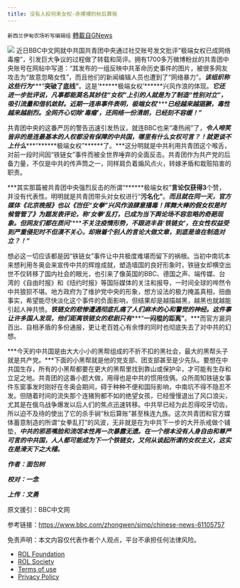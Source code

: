 ```yaml
---
title: 没有人权何来女权-赤裸裸的秋后算账
---
```

`新西兰伊甸农场听写编辑组` [轉載自GNews](https://gnews.org/zh-hans/2368433/)

![](https://assets.gnews.org/wp-content/uploads/2022/04/图片2022年4月18日1.jpg)
近日BBC中文网就中共国共青团中央通过社交账号发文批评“极端女权已成网络毒瘤”，引发巨大争议的过程做了转载和简评。拥有1700多万微博粉丝的共青团中央账号在网帖中写道：“其发布的一组反映中共革命历史事件的图片，被很多网友攻击为“故意忽略女性”，而且他们的新闻编辑人员也遭到了“网络暴力”。***该组织称这些行为******“******突破了底线”******。这是‘******极端女权’******兴风作浪的体现。***它还进一步批评说，凡事都能莫名其妙往“女权”上引的人就是为了制造“性别对立”，吸引流量和借机敛财。***近期一连串事件表明，极端女权******’******已经越来越猖獗，毒性越来越剧烈。全网齐心切除‘******毒瘤’******，还网络一份清朗，已经刻不容缓！”***

共青团中央的这番严厉的警告迅速引发热议，就连BBC也来“凑热闹”了，***令人啼笑皆非的是连最基本的人权都没有保障的中共国，哪里有什么女权可言？！就更谈不上什么******“******极端女权”******了。***这分明就是中共利用共青团这个喉舌，对前一段时间因“铁链女”事件而被全世界唾弃的全面反击。共青团作为共产党的后备力量，不仅是中共的传声筒之一，同样肩负着煽风点火，转嫁矛盾和栽赃陷害的职责。

***其实那篇被共青团中央强烈反击的所谓“******极端女权”******言论仅获得3******个赞，并没有代表性。明明就是共青团带头对女权进行“******污名化”******。***而且就在同一天，官方媒体《北京晚报》也以《岂任“女拳”兴风作浪肆意播毒！挥舞大棒的假女权是时候管管了》为题发表评论，称‘女拳’乱打，已成为当下舆论场不容忽略的奇葩现象。***但网友们都在质问******“******不关注疫情形势，不跟进丰县‘******铁链女’******，在女性权益受到严重侵犯时不但漠不关心，却揪着个别人的言论大做文章，到底是谁在制造对立？！”***

想必这一切应该都是因“铁链女”事件让中共极度难堪而留下的祸根。当初中南坑本来想利用冬奥会来宣传中共的辉煌成就，塑造墙国的良好形象时，铁链女却横空出世不仅转移了国内社会的眼光，也引来了像英国的BBC、德国之声、端传媒、台湾的《自由时报》和《纽约时报》等国际媒体的关注和报导，一时间全球的哗然令中共狼狈不堪。地方政府为了维护党中央的形象，想方设法的极力掩盖真相，扭曲事实，希望能尽快淡化这个事件的负面影响，但结果却是越描越黑，越黑也就越能引起人神共愤。***铁链女的悲惨遭遇彻底扎痛了人们麻木的心和警觉的神经。这件事让许多国人发现，他们距离铁链女的悲剧只有******“******一闷棍的距离”******。***而官方漏洞百出、自相矛盾的多份通报，更让老百姓心有余悸的同时也彻底失去了对中共的幻想。

***今天的中共国是由大大小小的黑帮组成的不折不扣的黑社会，最大的黑帮头子就是共产党。***下面的小黑帮就是他的党支部、团支部甚至是少先队。要想在中共国生存，所有的小黑帮都要在更大的黑帮里找到靠山或保护伞，才可能有生存和立足之地。共青团的这番小题大做，用得也是中共的惯用伎俩。众所周知铁链女事件东窗事发时刚好在冬奥会期间，碍于种种不便和国际影响，中南坑不得不隐忍不发。但随着时间的流失那个连猪狗都不如的绝望女孩，已经慢慢退出了风口浪尖，尤其是在俄乌战争爆发以后人们的焦点迅速转移。中共早已经为此忍得咬牙切齿，所以迫不及待的使出了它的杀手锏“秋后算账”甚至株连九族。这次共青团和官方媒体蓄意制造的所谓“女拳乱打”的风波，无非就是在为中共下一步的大开杀戒做个铺垫，***中共的邪恶嘴脸和流氓本性再一次暴露无遗。在一个根本没有人身自由和尊严可言的中共国，人人都可能成为下一个铁链女，又何从谈起所谓的女权主义，这实在是滑天下之大稽。***

***作者：面包树***

***校对：一念***

***上传：文勇***

原文援引：BBC中文网

参考链接：https://www.bbc.com/zhongwen/simp/chinese-news-61105757

 

免责声明：本文内容仅代表作者个人观点，平台不承担任何法律风险。

- [ROL Foundation](https://rolfoundation.org/)
- [ROL Society](https://rolsociety.org/)
- [Terms of use](https://gnews.org/terms-of-use-3/)
- [Privacy Policy](https://gnews.org/privacy-policy/)
